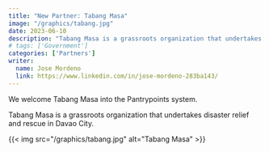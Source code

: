```yaml
---
title: "New Partner: Tabang Masa"
image: "/graphics/tabang.jpg"
date: 2023-06-10
description: "Tabang Masa is a grassroots organization that undertakes disaster relief and rescue"
# tags: ['Government']
categories: ['Partners']
writer:
  name: Jose Mordeno
  link: https://www.linkedin.com/in/jose-mordeno-283ba143/
---
```



We welcome Tabang Masa into the Pantrypoints system. 

Tabang Masa is a grassroots organization that undertakes disaster relief and rescue in Davao City.


{{< img src="/graphics/tabang.jpg" alt="Tabang Masa" >}}


